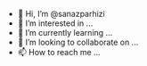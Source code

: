 - 👋 Hi, I’m @sanazparhizi
- 👀 I’m interested in ...
- 🌱 I’m currently learning ...
- 💞️ I’m looking to collaborate on ...
- 📫 How to reach me ...

<!---
sanazparhizi/sanazparhizi is a ✨ special ✨ repository because its `README.md` (this file) appears on your GitHub profile.
You can click the Preview link to take a look at your changes.
--->
